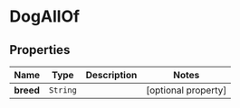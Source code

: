 

# DogAllOf


## Properties

Name | Type | Description | Notes
------------ | ------------- | ------------- | -------------
**breed** | `String` |  |  [optional property]






